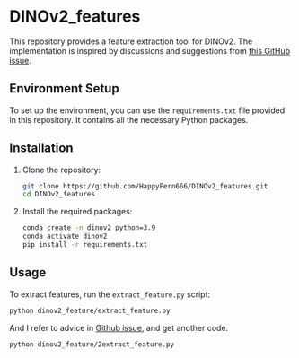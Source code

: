 # DINOv2_features

This repository provides a feature extraction tool for DINOv2. The implementation is inspired by discussions and suggestions from [this GitHub issue](https://github.com/facebookresearch/dinov2/issues/23).

## Environment Setup

To set up the environment, you can use the `requirements.txt` file provided in this repository. It contains all the necessary Python packages.

## Installation

1. Clone the repository:

   ```bash
   git clone https://github.com/HappyFern666/DINOv2_features.git
   cd DINOv2_features
   ```

2. Install the required packages:

   ```bash
   conda create -n dinov2 python=3.9
   conda activate dinov2
   pip install -r requirements.txt
   ```

## Usage

To extract features, run the `extract_feature.py` script:

```bash
python dinov2_feature/extract_feature.py
```

And I refer to advice in [Github issue](https://github.com/facebookresearch/dinov2/issues/23#issuecomment-1587650712), and get another code.

```bash
python dinov2_feature/2extract_feature.py
```
